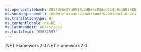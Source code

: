 ```yaml
---
ms.openlocfilehash: 205f386c09d0915d2d886c80dad1c4c8ca002888
ms.sourcegitcommit: 1bb00d2f4343e73ae8d58668f02297a3cf10a4c1
ms.translationtype: HT
ms.contentlocale: de-DE
ms.lasthandoff: 06/15/2019
ms.locfileid: "63872597"
---
```

<span data-ttu-id="2591f-101">.NET Framework 2.0</span><span class="sxs-lookup"><span data-stu-id="2591f-101">.NET Framework 2.0</span></span>